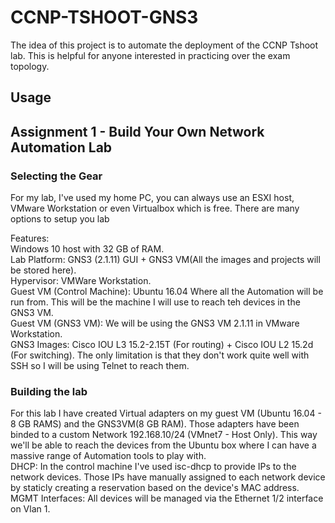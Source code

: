 # CCNP-TSHOOT-GNS3
The idea of this project is to automate the deployment of the CCNP Tshoot lab. This is helpful for anyone interested in practicing over the exam topology.

## Usage

## Assignment 1 - Build Your Own Network Automation Lab  

### Selecting the Gear
For my lab, I've used my home PC, you can always use an ESXI host, VMware Workstation or even Virtualbox which is free. There are many options to setup you lab   
  
Features:  
Windows 10 host with 32 GB of RAM.  
Lab Platform: GNS3 (2.1.11) GUI + GNS3 VM(All the images and projects will be stored here).  
Hypervisor: VMWare Workstation.  
Guest VM (Control Machine): Ubuntu 16.04 Where all the Automation will be run from. This will be the machine I will use to reach teh devices in the GNS3 VM.  
Guest VM (GNS3 VM): We will be using the GNS3 VM 2.1.11 in VMware Workstation.  
GNS3 Images: Cisco IOU L3 15.2-2.15T (For routing) + Cisco IOU L2 15.2d (For switching). The only limitation is that they don't work quite well with SSH so I will be using Telnet to reach them.
  
### Building the lab
For this lab I have created Virtual adapters on my guest VM (Ubuntu 16.04 - 8 GB RAMS) and the GNS3VM(8 GB RAM). Those adapters have been binded to a custom Network 192.168.10/24 (VMnet7 - Host Only). This way we'll be able to reach the devices from the Ubuntu box where I can have a massive range of Automation tools to play with.  
DHCP: In the control machine I've used isc-dhcp to provide IPs to the network devices. Those IPs have manually assigned to each network device by staticly creating a reservation based on the device's MAC address.  
MGMT Interfaces: All devices will be managed via the Ethernet 1/2 interface on Vlan 1.  


